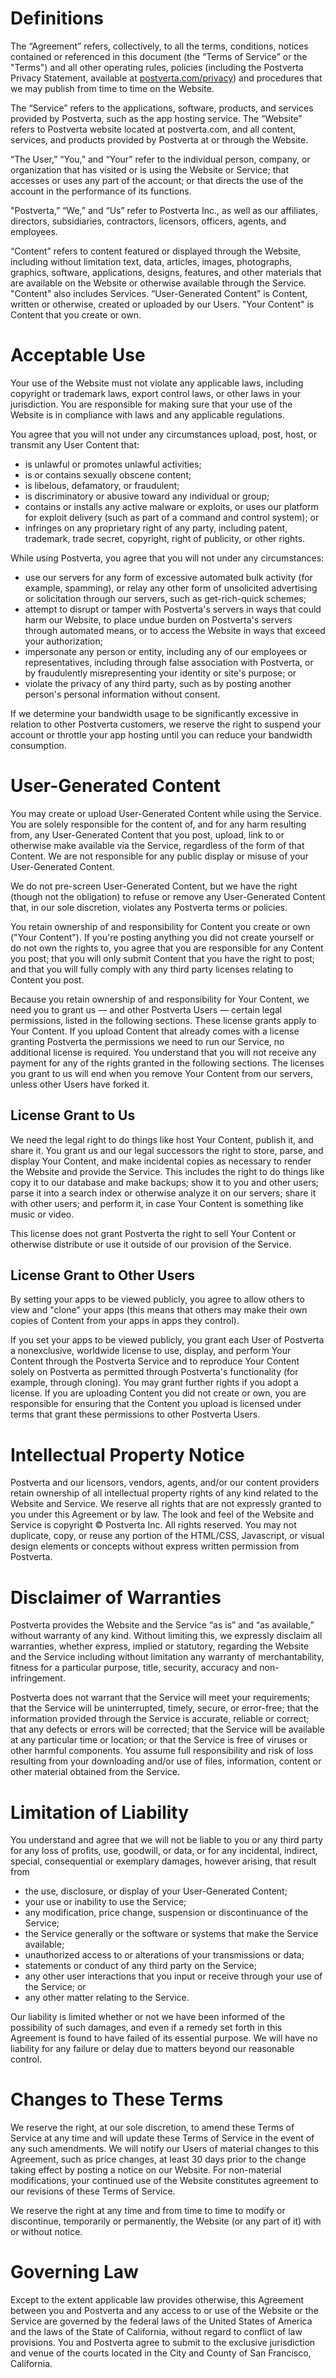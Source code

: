 # Definitions
The “Agreement” refers, collectively, to all the terms, conditions, notices contained or referenced in this document (the “Terms of Service” or the "Terms") and all other operating rules, policies (including the Postverta Privacy Statement, available at [postverta.com/privacy](/privacy)) and procedures that we may publish from time to time on the Website.

The “Service” refers to the applications, software, products, and services provided by Postverta, such as the app
hosting service. The “Website” refers to Postverta website located at postverta.com, and all content, services, and products provided by Postverta at or through the Website.

“The User,” “You,” and “Your” refer to the individual person, company, or organization that has visited or is using the Website or Service; that accesses or uses any part of the account; or that directs the use of the account in the performance of its functions.

"Postverta,” “We,” and “Us” refer to Postverta Inc., as well as our affiliates, directors, subsidiaries, contractors, licensors, officers, agents, and employees.

“Content” refers to content featured or displayed through the Website, including without limitation text, data, articles, images, photographs, graphics, software, applications, designs, features, and other materials that are available on the Website or otherwise available through the Service. "Content" also includes Services. “User-Generated Content” is Content, written or otherwise, created or uploaded by our Users. "Your Content" is Content that you create or own.

# Acceptable Use
Your use of the Website must not violate any applicable laws, including copyright or trademark laws, export control laws, or other laws in your jurisdiction. You are responsible for making sure that your use of the Website is in compliance with laws and any applicable regulations.

You agree that you will not under any circumstances upload, post, host, or transmit any User Content that:
- is unlawful or promotes unlawful activities;
- is or contains sexually obscene content;
- is libelous, defamatory, or fraudulent;
- is discriminatory or abusive toward any individual or group;
- contains or installs any active malware or exploits, or uses our platform for exploit delivery (such as part of a command and control system); or
- infringes on any proprietary right of any party, including patent, trademark, trade secret, copyright, right of publicity, or other rights.

While using Postverta, you agree that you will not under any circumstances:
- use our servers for any form of excessive automated bulk activity (for example, spamming), or relay any other form of unsolicited advertising or solicitation through our servers, such as get-rich-quick schemes;
- attempt to disrupt or tamper with Postverta's servers in ways that could harm our Website, to place undue burden on Postverta's servers through automated means, or to access the Website in ways that exceed your authorization;
- impersonate any person or entity, including any of our employees or representatives, including through false association with Postverta, or by fraudulently misrepresenting your identity or site's purpose; or
- violate the privacy of any third party, such as by posting another person's personal information without consent.

If we determine your bandwidth usage to be significantly excessive in relation to other Postverta customers, we reserve the right to suspend your account or throttle your app hosting until you can reduce your bandwidth consumption.

# User-Generated Content
You may create or upload User-Generated Content while using the Service. You are solely responsible for the content of, and for any harm resulting from, any User-Generated Content that you post, upload, link to or otherwise make available via the Service, regardless of the form of that Content. We are not responsible for any public display or misuse of your User-Generated Content.

We do not pre-screen User-Generated Content, but we have the right (though not the obligation) to refuse or remove any User-Generated Content that, in our sole discretion, violates any Postverta terms or policies.

You retain ownership of and responsibility for Content you create or own ("Your Content"). If you're posting anything you did not create yourself or do not own the rights to, you agree that you are responsible for any Content you post; that you will only submit Content that you have the right to post; and that you will fully comply with any third party licenses relating to Content you post.

Because you retain ownership of and responsibility for Your Content, we need you to grant us — and other Postverta Users — certain legal permissions, listed in the following sections. These license grants apply to Your Content. If you upload Content that already comes with a license granting Postverta the permissions we need to run our Service, no additional license is required. You understand that you will not receive any payment for any of the rights granted in the following sections. The licenses you grant to us will end when you remove Your Content from our servers, unless other Users have forked it.

## License Grant to Us
We need the legal right to do things like host Your Content, publish it, and share it. You grant us and our legal successors the right to store, parse, and display Your Content, and make incidental copies as necessary to render the Website and provide the Service. This includes the right to do things like copy it to our database and make backups; show it to you and other users; parse it into a search index or otherwise analyze it on our servers; share it with other users; and perform it, in case Your Content is something like music or video.

This license does not grant Postverta the right to sell Your Content or otherwise distribute or use it outside of our provision of the Service.

## License Grant to Other Users
By setting your apps to be viewed publicly, you agree to allow others to view and "clone" your apps (this means that others may make their own copies of Content from your apps in apps they control).

If you set your apps to be viewed publicly, you grant each User of Postverta a nonexclusive, worldwide license to use, display, and perform Your Content through the Postverta Service and to reproduce Your Content solely on Postverta as permitted through Postverta's functionality (for example, through cloning). You may grant further rights if you adopt a license. If you are uploading Content you did not create or own, you are responsible for ensuring that the Content you upload is licensed under terms that grant these permissions to other Postverta Users.

# Intellectual Property Notice
Postverta and our licensors, vendors, agents, and/or our content providers retain ownership of all intellectual property rights of any kind related to the Website and Service. We reserve all rights that are not expressly granted to you under this Agreement or by law. The look and feel of the Website and Service is copyright © Postverta Inc. All rights reserved. You may not duplicate, copy, or reuse any portion of the HTML/CSS, Javascript, or visual design elements or concepts without express written permission from Postverta.

# Disclaimer of Warranties
Postverta provides the Website and the Service “as is” and “as available,” without warranty of any kind. Without limiting this, we expressly disclaim all warranties, whether express, implied or statutory, regarding the Website and the Service including without limitation any warranty of merchantability, fitness for a particular purpose, title, security, accuracy and non-infringement.

Postverta does not warrant that the Service will meet your requirements; that the Service will be uninterrupted, timely, secure, or error-free; that the information provided through the Service is accurate, reliable or correct; that any defects or errors will be corrected; that the Service will be available at any particular time or location; or that the Service is free of viruses or other harmful components. You assume full responsibility and risk of loss resulting from your downloading and/or use of files, information, content or other material obtained from the Service.

# Limitation of Liability
You understand and agree that we will not be liable to you or any third party for any loss of profits, use, goodwill, or data, or for any incidental, indirect, special, consequential or exemplary damages, however arising, that result from

- the use, disclosure, or display of your User-Generated Content;
- your use or inability to use the Service;
- any modification, price change, suspension or discontinuance of the Service;
- the Service generally or the software or systems that make the Service available;
- unauthorized access to or alterations of your transmissions or data;
- statements or conduct of any third party on the Service;
- any other user interactions that you input or receive through your use of the Service; or
- any other matter relating to the Service.

Our liability is limited whether or not we have been informed of the possibility of such damages, and even if a remedy set forth in this Agreement is found to have failed of its essential purpose. We will have no liability for any failure or delay due to matters beyond our reasonable control.

# Changes to These Terms
We reserve the right, at our sole discretion, to amend these Terms of Service at any time and will update these Terms of Service in the event of any such amendments. We will notify our Users of material changes to this Agreement, such as price changes, at least 30 days prior to the change taking effect by posting a notice on our Website. For non-material modifications, your continued use of the Website constitutes agreement to our revisions of these Terms of Service.

We reserve the right at any time and from time to time to modify or discontinue, temporarily or permanently, the Website (or any part of it) with or without notice.

# Governing Law
Except to the extent applicable law provides otherwise, this Agreement between you and Postverta and any access to or use of the Website or the Service are governed by the federal laws of the United States of America and the laws of the State of California, without regard to conflict of law provisions. You and Postverta agree to submit to the exclusive jurisdiction and venue of the courts located in the City and County of San Francisco, California.
